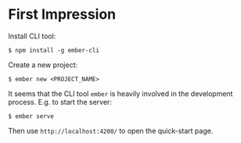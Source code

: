 # First Impression

Install CLI tool:

```shell
$ npm install -g ember-cli
```

Create a new project:

```shell
$ ember new <PROJECT_NAME>
```

It seems that the CLI tool `ember` is heavily involved in the development process. E.g. to start the server:

```shell
$ ember serve
```

Then use `http://localhost:4200/` to open the quick-start page.
